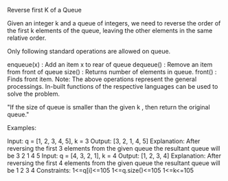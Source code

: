 Reverse first K of a Queue

Given an integer k and a queue of integers, we need to reverse the order of the first k elements of the queue, leaving the other elements in the same relative order.

Only following standard operations are allowed on queue.

enqueue(x) : Add an item x to rear of queue
dequeue() : Remove an item from front of queue
size() : Returns number of elements in queue.
front() : Finds front item.
Note: The above operations represent the general processings. In-built functions of the respective languages can be used to solve the problem.

"If the size of queue is smaller than the given k , then return the original queue."

Examples:

Input: q = [1, 2, 3, 4, 5], k = 3
Output: [3, 2, 1, 4, 5]
Explanation: After reversing the first 3 elements from the given queue the resultant queue will be 3 2 1 4 5
Input: q = [4, 3, 2, 1], k = 4
Output: [1, 2, 3, 4] 
Explanation: After reversing the first 4 elements from the given queue the resultant queue will be 1 2 3 4 
Constraints:
1<=q[i]<=105
1<=q.size()<=105
1<=k<=105